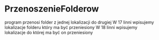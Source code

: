# PrzenoszenieFolderow
program przenosi folder z jednej lokalizacji do drugiej
W 17 linni wpisujemy lokalizacje folderu który ma być przeniesiony
W 18 linni wpisujemy lokalizacje do której ma być on przeniesiony
